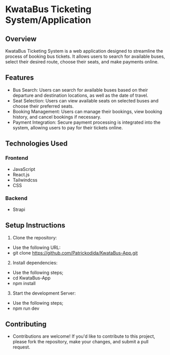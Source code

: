 # KwataBus Ticketing System/Application

## Overview

KwataBus Ticketing System is a web application designed to streamline the process of booking bus tickets. It allows users to search for available buses, select their desired route, choose their seats, and make payments online.

## Features

- Bus Search: Users can search for available buses based on their departure and destination locations, as well as the date of travel.
- Seat Selection: Users can view available seats on selected buses and choose their preferred seats.
- Booking Management: Users can manage their bookings, view booking history, and cancel bookings if necessary.
- Payment Integration: Secure payment processing is integrated into the system, allowing users to pay for their tickets online.

## Technologies Used

### Frontend

- JavaScript
- React.js
- Tailwindcss
- CSS

### Backend

- Strapi

## Setup Instructions

1. Clone the repository:

- Use the following URL:
- git clone https://github.com/Patrickodida/KwataBus-App.git

2. Install dependencies:

- Use the following steps;
- cd KwataBus-App
- npm install

3. Start the development Server:

- Use the following steps;
- npm run dev

## Contributing

- Contributions are welcome! If you'd like to contribute to this project, please fork the repository, make your changes, and submit a pull request.
